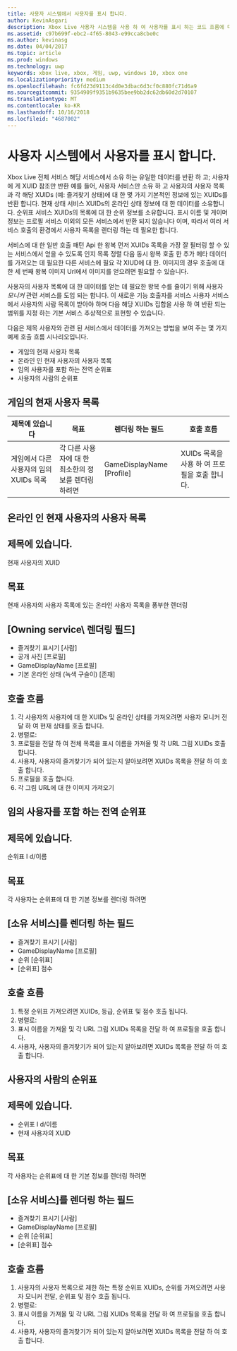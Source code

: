 ```yaml
---
title: 사용자 시스템에서 사용자를 표시 합니다.
author: KevinAsgari
description: Xbox Live 사용자 시스템을 사용 하 여 사용자를 표시 하는 코드 흐름에 대해를 알아봅니다.
ms.assetid: c97b699f-ebc2-4f65-8043-e99cca8cbe0c
ms.author: kevinasg
ms.date: 04/04/2017
ms.topic: article
ms.prod: windows
ms.technology: uwp
keywords: xbox live, xbox, 게임, uwp, windows 10, xbox one
ms.localizationpriority: medium
ms.openlocfilehash: fc6fd23d9113c4d0e3dbac6d3cf0c880fc71d6a9
ms.sourcegitcommit: 9354909f9351b9635bee9bb2dc62db60d2d70107
ms.translationtype: MT
ms.contentlocale: ko-KR
ms.lasthandoff: 10/16/2018
ms.locfileid: "4687002"
---
```

# <a name="display-people-from-the-people-system"></a>사용자 시스템에서 사용자를 표시 합니다.

Xbox Live 전체 서비스 해당 서비스에서 소유 하는 유일한 데이터를 반환 하 고; 사용자에 게 XUID 참조만 반환 예를 들어, 사용자 서비스만 소유 하 고 사용자의 사용자 목록과 각 해당 XUIDs (예: 즐겨찾기 상태)에 대 한 몇 가지 기본적인 정보에 있는 XUIDs를 반환 합니다. 현재 상태 서비스 XUIDs의 온라인 상태 정보에 대 한 데이터를 소유합니다. 순위표 서비스 XUIDs의 목록에 대 한 순위 정보를 소유합니다. 표시 이름 및 게이머 정보는 프로필 서비스 이외의 모든 서비스에서 반환 되지 않습니다 이며, 따라서 여러 서비스 호출의 환경에서 사용자 목록을 렌더링 하는 데 필요한 합니다.

서비스에 대 한 일반 호출 패턴 Api 한 왕복 먼저 XUIDs 목록을 가장 잘 필터링 할 수 있는 서비스에서 얻을 수 있도록 인지 목록 정렬 다음 동시 왕복 호출 한 추가 메타 데이터를 가져오는 데 필요한 다른 서비스에 필요 각 XIUD에 대 한. 이미지의 경우 호출에 대 한 세 번째 왕복 이미지 Url에서 이미지를 얻으려면 필요할 수 있습니다.

사용자의 사용자 목록에 대 한 데이터를 얻는 데 필요한 왕복 수를 줄이기 위해 사용자 *모니커* 관련 서비스를 도입 되는 합니다. 이 새로운 기능 호출자를 서비스 사용자 서비스에서 사용자의 사람 목록이 받아야 하며 다음 해당 XUIDs 집합을 사용 하 여 반환 되는 범위를 지정 하는 기본 서비스 추상적으로 표현할 수 있습니다.

다음은 제목 사용자와 관련 된 서비스에서 데이터를 가져오는 방법을 보여 주는 몇 가지 예제 호출 흐름 시나리오입니다.

-   게임의 현재 사용자 목록
-   온라인 인 현재 사용자의 사용자 목록
-   임의 사용자를 포함 하는 전역 순위표
-   사용자의 사람의 순위표


## <a name="list-of-users-currently-in-game"></a>게임의 현재 사용자 목록

| 제목에 있습니다  | 목표  | 렌더링 하는 필드  | 호출 흐름
|-------------------------------------------------|----------------------------------------------------|--------------------|--------------------------------------|
| 게임에서 다른 사용자의 임의 XUIDs 목록 | 각 다른 사용자에 대 한 최소한의 정보를 렌더링 하려면 | GameDisplayName \[Profile\] | XUIDs 목록을 사용 하 여 프로필을 호출 합니다. |


## <a name="list-of-the-current-users-people-who-are-online"></a>온라인 인 현재 사용자의 사용자 목록

## <a name="title-has"></a>제목에 있습니다.
현재 사용자의 XUID

## <a name="goal"></a>목표
현재 사용자의 사용자 목록에 있는 온라인 사용자 목록을 풍부한 렌더링

## <a name="field-to-render-owning-service"></a>\[Owning service\ 렌더링 필드]
* 즐겨찾기 표시기 [사람]
* 공개 사진 [프로필]
* GameDisplayName [프로필]
* 기본 온라인 상태 (녹색 구슬이) [존재]

## <a name="call-flow"></a>호출 흐름
1. 각 사용자의 사용자에 대 한 XUIDs 및 온라인 상태를 가져오려면 사용자 모니커 전달 하 여 현재 상태를 호출 합니다.
1. 병렬로:
 1. 프로필을 전달 하 여 전체 목록을 표시 이름을 가져올 및 각 URL 그림 XUIDs 호출 합니다.
 1. 사용자, 사용자의 즐겨찾기가 되어 있는지 알아보려면 XUIDs 목록을 전달 하 여 호출 합니다.
1. 프로필을 호출 합니다.
 1. 각 그림 URL에 대 한 이미지 가져오기

## <a name="global-leaderboard-containing-random-users"></a>임의 사용자를 포함 하는 전역 순위표

## <a name="title-has"></a>제목에 있습니다.
순위표 I d/이름

## <a name="goal"></a>목표
각 사용자는 순위표에 대 한 기본 정보를 렌더링 하려면

## <a name="field-to-render-owning-service"></a>[소유 서비스]를 렌더링 하는 필드
* 즐겨찾기 표시기 [사람]
* GameDisplayName [프로필]
* 순위 [순위표]
* [순위표] 점수

## <a name="call-flow"></a>호출 흐름
1. 특정 순위표 가져오려면 XUIDs, 등급, 순위표 및 점수 호출 됩니다.
1. 병렬로:
 1. 표시 이름을 가져올 및 각 URL 그림 XUIDs 목록을 전달 하 여 프로필을 호출 합니다.
 1. 사용자, 사용자의 즐겨찾기가 되어 있는지 알아보려면 XUIDs 목록을 전달 하 여 호출 합니다.

## <a name="leaderboard-of-users-people"></a>사용자의 사람의 순위표

## <a name="title-has"></a>제목에 있습니다.
* 순위표 I d/이름
* 현재 사용자의 XUID

## <a name="goal"></a>목표
각 사용자는 순위표에 대 한 기본 정보를 렌더링 하려면

## <a name="field-to-render-owning-service"></a>[소유 서비스]를 렌더링 하는 필드
* 즐겨찾기 표시기 [사람]
* GameDisplayName [프로필]
* 순위 [순위표]
* [순위표] 점수

## <a name="call-flow"></a>호출 흐름
1. 사용자의 사용자 목록으로 제한 하는 특정 순위표 XUIDs, 순위를 가져오려면 사용자 모니커 전달, 순위표 및 점수 호출 됩니다.
1. 병렬로:
 1. 표시 이름을 가져올 및 각 URL 그림 XUIDs 목록을 전달 하 여 프로필을 호출 합니다.
 1. 사용자, 사용자의 즐겨찾기가 되어 있는지 알아보려면 XUIDs 목록을 전달 하 여 호출 합니다.
